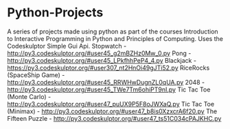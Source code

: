 # Python-Projects
A series of projects made using python as part of the courses Introduction to Interactive Programming in Python and Principles of Computing. Uses the Codeskulptor Simple Gui Api.
Stopwatch - http://py3.codeskulptor.org/#user45_g2mBZHz0Mw_0.py
Pong - http://py3.codeskulptor.org/#user45_LPkfhhPeP4_4.py
Blackjack - https://py3.codeskulptor.org/#user307_nt2HnOi49gJTi52.py
RiceRocks (SpaceShip Game) - http://py3.codeskulptor.org/#user45_RRWHwDugnZL0qUA.py
2048 - http://py3.codeskulptor.org/#user45_TWe7Tm6ohiPT9nI.py
Tic Tac Toe (Monte Carlo) - http://py3.codeskulptor.org/#user47_puUX9P5F8oJWXaQ.py
Tic Tac Toe (Minimax) - http://py3.codeskulptor.org/#user47_b8is0XzxcrA6f20.py
The Fifteen Puzzle - http://py3.codeskulptor.org/#user47_ts51C034cPAJKHC.py
